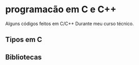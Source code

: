 # programacão em C e C++
Alguns códigos feitos em C/C++ Durante meu curso técnico.  

## Tipos em C

## Bibliotecas 

